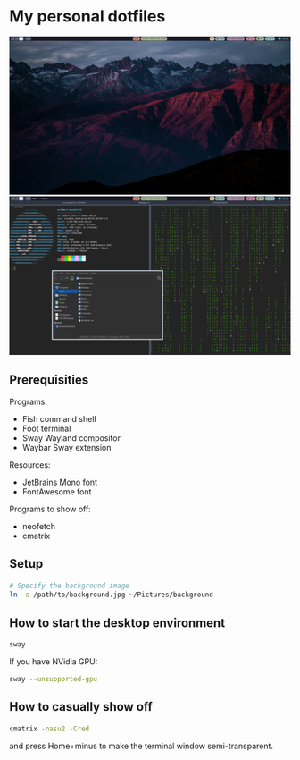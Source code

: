 # My personal dotfiles

![desktop](Pictures/demo-screenshot-desktop.png)
![desktop-with-windows](Pictures/demo-screenshot-desktop-with-windows.png)

## Prerequisities

Programs:
* Fish command shell
* Foot terminal
* Sway Wayland compositor
* Waybar Sway extension

Resources:
* JetBrains Mono font
* FontAwesome font

Programs to show off:
* neofetch
* cmatrix

## Setup

```bash
# Specify the background image
ln -s /path/to/background.jpg ~/Pictures/background
```

## How to start the desktop environment

```bash
sway
```

If you have NVidia GPU:

```bash
sway --unsupported-gpu
```

## How to casually show off

```bash
cmatrix -nasu2 -Cred
```

and press Home+minus to make the terminal window semi-transparent.